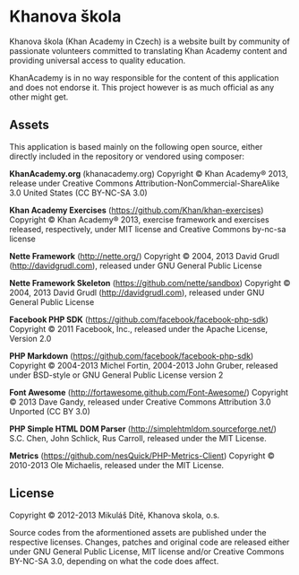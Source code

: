 Khanova škola
=============

Khanova škola (Khan Academy in Czech) is a website built by community of passionate volunteers committed to translating Khan Academy content and providing universal access to quality education.

KhanAcademy is in no way responsible for the content of this application and does not endorse it. This project however is as much official as any other might get.

Assets
------

This application is based mainly on the following open source, either directly included in the repository or vendored using composer:

**KhanAcademy.org** (khanacademy.org) Copyright © Khan Academy® 2013, release under Creative Commons Attribution-NonCommercial-ShareAlike 3.0 United States (CC BY-NC-SA 3.0)

**Khan Academy Exercises** (https://github.com/Khan/khan-exercises) Copyright © Khan Academy® 2013, exercise framework and exercises released, respectively, under MIT license and Creative Commons by-nc-sa license

**Nette Framework** (http://nette.org/) Copyright © 2004, 2013 David Grudl (http://davidgrudl.com), released under GNU General Public License

**Nette Framework Skeleton** (https://github.com/nette/sandbox) Copyright © 2004, 2013 David Grudl (http://davidgrudl.com), released under GNU General Public License

**Facebook PHP SDK** (https://github.com/facebook/facebook-php-sdk) Copyright © 2011 Facebook, Inc., released under the Apache License, Version 2.0

**PHP Markdown** (https://github.com/facebook/facebook-php-sdk) Copyright © 2004-2013 Michel Fortin, 2004-2013 John Gruber, released under BSD-style or GNU General Public License version 2

**Font Awesome** (http://fortawesome.github.com/Font-Awesome/) Copyright © 2013 Dave Gandy, released under Creative Commons Attribution 3.0 Unported (CC BY 3.0)

**PHP Simple HTML DOM Parser** (http://simplehtmldom.sourceforge.net/) S.C. Chen, John Schlick, Rus Carroll, released under the MIT License.

**Metrics** (https://github.com/nesQuick/PHP-Metrics-Client) Copyright © 2010-2013 Ole Michaelis, released under the MIT License.

License
-------

Copyright © 2012-2013 Mikuláš Dítě, Khanova skola, o.s.

Source codes from the aformentioned assets are published under the respective licenses. Changes, patches and original code are released either under GNU General Public License, MIT license and/or Creative Commons BY-NC-SA 3.0, depending on what the code does affect.
